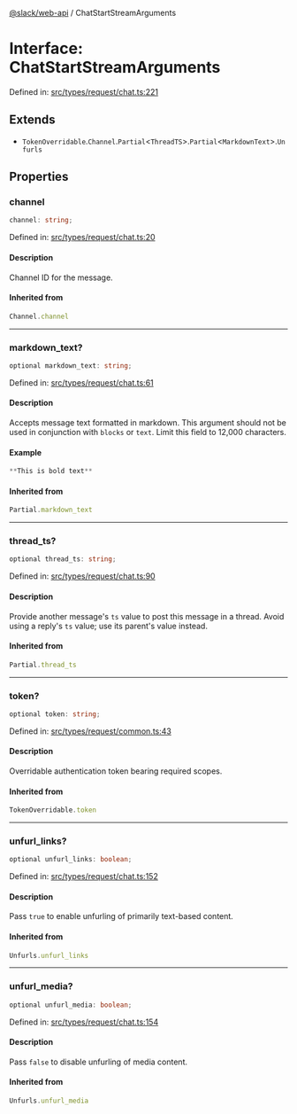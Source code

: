 [@slack/web-api](../index.md) / ChatStartStreamArguments

# Interface: ChatStartStreamArguments

Defined in: [src/types/request/chat.ts:221](https://github.com/slackapi/node-slack-sdk/blob/main/packages/web-api/src/types/request/chat.ts#L221)

## Extends

- `TokenOverridable`.`Channel`.`Partial`\<`ThreadTS`\>.`Partial`\<`MarkdownText`\>.`Unfurls`

## Properties

### channel

```ts
channel: string;
```

Defined in: [src/types/request/chat.ts:20](https://github.com/slackapi/node-slack-sdk/blob/main/packages/web-api/src/types/request/chat.ts#L20)

#### Description

Channel ID for the message.

#### Inherited from

```ts
Channel.channel
```

***

### markdown\_text?

```ts
optional markdown_text: string;
```

Defined in: [src/types/request/chat.ts:61](https://github.com/slackapi/node-slack-sdk/blob/main/packages/web-api/src/types/request/chat.ts#L61)

#### Description

Accepts message text formatted in markdown. This argument should not be used in conjunction with `blocks` or `text`. Limit this field to 12,000 characters.

#### Example

```ts
**This is bold text**
```

#### Inherited from

```ts
Partial.markdown_text
```

***

### thread\_ts?

```ts
optional thread_ts: string;
```

Defined in: [src/types/request/chat.ts:90](https://github.com/slackapi/node-slack-sdk/blob/main/packages/web-api/src/types/request/chat.ts#L90)

#### Description

Provide another message's `ts` value to post this message in a thread. Avoid using a reply's `ts`
value; use its parent's value instead.

#### Inherited from

```ts
Partial.thread_ts
```

***

### token?

```ts
optional token: string;
```

Defined in: [src/types/request/common.ts:43](https://github.com/slackapi/node-slack-sdk/blob/main/packages/web-api/src/types/request/common.ts#L43)

#### Description

Overridable authentication token bearing required scopes.

#### Inherited from

```ts
TokenOverridable.token
```

***

### unfurl\_links?

```ts
optional unfurl_links: boolean;
```

Defined in: [src/types/request/chat.ts:152](https://github.com/slackapi/node-slack-sdk/blob/main/packages/web-api/src/types/request/chat.ts#L152)

#### Description

Pass `true` to enable unfurling of primarily text-based content.

#### Inherited from

```ts
Unfurls.unfurl_links
```

***

### unfurl\_media?

```ts
optional unfurl_media: boolean;
```

Defined in: [src/types/request/chat.ts:154](https://github.com/slackapi/node-slack-sdk/blob/main/packages/web-api/src/types/request/chat.ts#L154)

#### Description

Pass `false` to disable unfurling of media content.

#### Inherited from

```ts
Unfurls.unfurl_media
```
